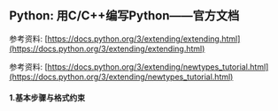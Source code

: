 ## Python: 用C/C++编写Python——官方文档

参考资料: [https://docs.python.org/3/extending/extending.html](https://docs.python.org/3/extending/extending.html)

参考资料: [https://docs.python.org/3/extending/newtypes_tutorial.html](https://docs.python.org/3/extending/newtypes_tutorial.html)

#### 1.基本步骤与格式约束
